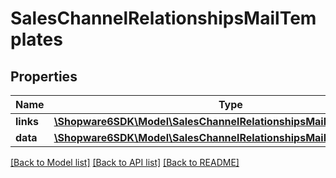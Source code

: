 # SalesChannelRelationshipsMailTemplates

## Properties
Name | Type | Description | Notes
------------ | ------------- | ------------- | -------------
**links** | [**\Shopware6SDK\Model\SalesChannelRelationshipsMailTemplatesLinks**](SalesChannelRelationshipsMailTemplatesLinks.md) |  | [optional] 
**data** | [**\Shopware6SDK\Model\SalesChannelRelationshipsMailTemplatesData[]**](SalesChannelRelationshipsMailTemplatesData.md) |  | [optional] 

[[Back to Model list]](../../README.md#documentation-for-models) [[Back to API list]](../../README.md#documentation-for-api-endpoints) [[Back to README]](../../README.md)

